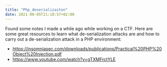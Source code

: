 ```yaml
---
title: "Php_deserializaiton"
date: 2021-08-05T21:18:57+02:00
---
```


Found some notes I made a while ago while working on a CTF.
Here are some great resources to learn what de-serialization attacks are and how to carry out a de-serialization attack in a PHP environment:

- https://insomniasec.com/downloads/publications/Practical%20PHP%20Object%20Injection.pdf
- https://www.youtube.com/watch?v=gTXMFrctYLE


